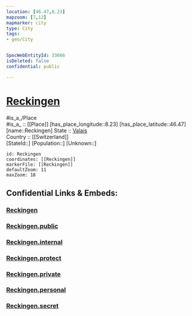 ```yaml
---
location: [46.47,8.23] 
mapzoom: [7,12] 
mapmarker: city 
type: City
tags:
- geo/City


SpocWebEntityId: 33666
isDeleted: false
confidential: public

---
```


# [Reckingen](Reckingen.md) 

#is_a_/Place  
#is_a_ :: [[Place]] 
[has_place_longitude::8.23] 
[has_place_latitude::46.47] 
[name::Reckingen] 
State :: [Valais](../../Valais.md)  
Country :: [[Switzerland]]  
[StateId::] 
[Population::] 
[Unknown::] 


```leaflet
id: Reckingen
coordinates: [[Reckingen]] 
markerFile: [[Reckingen]] 
defaultZoom: 11 
maxZoom: 18
```


## Confidential Links & Embeds: 

### [Reckingen](/_Standards/Earth/Continent/Europe/Europe~Central/Switzerland/Switzerland~Cantons/Valais/City/Reckingen.md) 

### [Reckingen.public](/_public/Earth/Continent/Europe/Europe~Central/Switzerland/Switzerland~Cantons/Valais/City/Reckingen.public.md) 

### [Reckingen.internal](/_internal/Earth/Continent/Europe/Europe~Central/Switzerland/Switzerland~Cantons/Valais/City/Reckingen.internal.md) 

### [Reckingen.protect](/_protect/Earth/Continent/Europe/Europe~Central/Switzerland/Switzerland~Cantons/Valais/City/Reckingen.protect.md) 

### [Reckingen.private](/_private/Earth/Continent/Europe/Europe~Central/Switzerland/Switzerland~Cantons/Valais/City/Reckingen.private.md) 

### [Reckingen.personal](/_personal/Earth/Continent/Europe/Europe~Central/Switzerland/Switzerland~Cantons/Valais/City/Reckingen.personal.md) 

### [Reckingen.secret](/_secret/Earth/Continent/Europe/Europe~Central/Switzerland/Switzerland~Cantons/Valais/City/Reckingen.secret.md)

